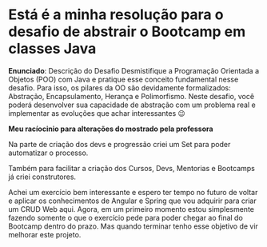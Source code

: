 # Está é a minha resolução para o desafio de abstrair o Bootcamp em classes Java
**Enunciado**:
Descrição do Desafio
Desmistifique a Programação Orientada a Objetos (POO) com Java e pratique esse conceito fundamental nesse desafio. Para isso, os pilares da OO são devidamente formalizados: Abstração, Encapsulamento, Herança e Polimorfismo. Neste desafio, você poderá desenvolver sua capacidade de abstração com um problema real e implementar as evoluções que achar interessantes :wink:

**Meu racíocinio para alterações do mostrado pela professora**

Na parte de criação dos devs e progressão criei um Set para poder automatizar o processo.

Também para facilitar a criação dos Cursos, Devs, Mentorias e Bootcamps já criei construtores.

Achei um exercício bem interessante e espero ter tempo no futuro de voltar e aplicar os conhecimentos de Angular e Spring que vou adquirir para criar um CRUD Web aqui. Agora, em um primeiro momento estou simplesmente fazendo somente o que o exercício pede para poder chegar ao final do Bootcamp dentro do prazo. Mas quando terminar tenho esse objetivo de vir melhorar este projeto.